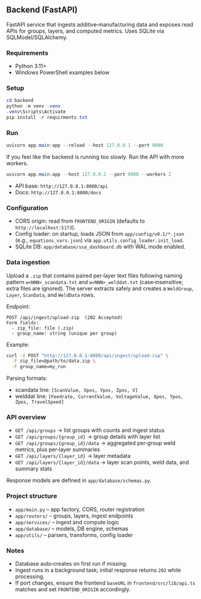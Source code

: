 ## Backend (FastAPI)

FastAPI service that ingests additive‑manufacturing data and exposes read APIs for groups, layers, and computed metrics. Uses SQLite via SQLModel/SQLAlchemy.

### Requirements
- Python 3.11+
- Windows PowerShell examples below

### Setup
```powershell
cd backend
python -m venv .venv
.venv\Scripts\Activate
pip install -r requirments.txt
```

### Run
```powershell
uvicorn app.main:app --reload --host 127.0.0.1 --port 8000
```

If you feel like the backend is running too slowly. Run the API with more workers.
```powershell
uvicorn app.main:app --host 127.0.0.1 --port 8000 --workers 2
```

- API base: `http://127.0.0.1:8000/api`
- Docs: `http://127.0.0.1:8000/docs`

### Configuration
- CORS origin: read from `FRONTEND_ORIGIN` (defaults to `http://localhost:5173`).
- Config loader: on startup, loads JSON from `app/config/v0.1/*.json` (e.g., `equations_vars.json`) via `app.utils.config_loader.init_load`.
- SQLite DB: `app/database/ssa_dashboard.db` with WAL mode enabled.

### Data ingestion
Upload a `.zip` that contains paired per‑layer text files following naming pattern `w<NNN>_scandata.txt` and `w<NNN>_welddat.txt` (case‑insensitive; extra files are ignored). The server extracts safely and creates a `WeldGroup`, `Layer`, `ScanData`, and `WeldData` rows.

Endpoint:
```http
POST /api/ingest/upload-zip  (202 Accepted)
Form fields:
  - zip_file: file (.zip)
  - group_name: string (unique per group)
```

Example:
```bash
curl -X POST "http://127.0.0.1:8000/api/ingest/upload-zip" \
  -F zip_file=@path/to/data.zip \
  -F group_name=my_run
```

Parsing formats:
- scandata line: `[ScanValue, Xpos, Ypos, Zpos, V]`
- welddat line: `[Feedrate, CurrentValue, VoltageValue, Xpos, Ypos, Zpos, TravelSpeed]`

### API overview
- `GET /api/groups` → list groups with counts and ingest status
- `GET /api/groups/{group_id}` → group details with layer list
- `GET /api/groups/{group_id}/data` → aggregated per‑group weld metrics, plus per‑layer summaries
- `GET /api/layers/{layer_id}` → layer metadata
- `GET /api/layers/{layer_id}/data` → layer scan points, weld data, and summary stats

Response models are defined in `app/database/schemas.py`.

### Project structure
- `app/main.py` – app factory, CORS, router registration
- `app/routers/` – groups, layers, ingest endpoints
- `app/services/` – ingest and compute logic
- `app/database/` – models, DB engine, schemas
- `app/utils/` – parsers, transforms, config loader

### Notes
- Database auto‑creates on first run if missing.
- Ingest runs in a background task; initial response returns `202` while processing.
- If port changes, ensure the frontend `baseURL` in `frontend/src/lib/api.ts` matches and set `FRONTEND_ORIGIN` accordingly.


